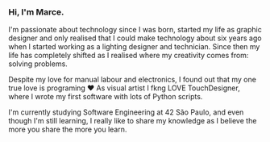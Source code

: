### Hi, I'm Marce.

I'm passionate about technology since I was born, started my life as graphic designer and only realised that I could make technology about six years ago when I started working as a lighting designer and technician. Since then my life has completely shifted as I realised where my creativity comes from: solving problems. 

Despite my love for manual labour and electronics, I found out that my one true love is programing :heart: As visual artist I fkng LOVE TouchDesigner, where I wrote my first software with lots of Python scripts.

I'm currently studying Software Engineering at 42 São Paulo, and even though I'm still learning, I really like to share my knowledge as I believe the more you share the more you learn.
